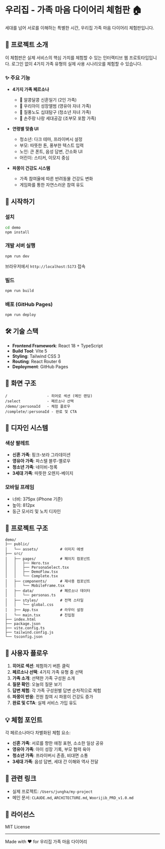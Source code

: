 # 우리집 - 가족 마음 다이어리 체험판 🏠

세대를 넘어 서로를 이해하는 특별한 시간, 우리집 가족 마음 다이어리 체험판입니다.

## 🎯 프로젝트 소개

이 체험판은 실제 서비스의 핵심 가치를 체험할 수 있는 인터랙티브 웹 프로토타입입니다.
로그인 없이 4가지 가족 유형의 실제 사용 시나리오를 체험할 수 있습니다.

### ✨ 주요 기능

- **4가지 가족 페르소나**
  - 💑 알콩달콩 신혼일기 (2인 가족)
  - 👶 우리아이 성장앨범 (영유아 자녀 가족)
  - 🎒 질풍노도 십대탐구 (청소년 자녀 가족)
  - 👵 손주랑 나랑 세대공감 (조부모 포함 가족)

- **연령별 맞춤 UI**
  - 청소년: 다크 테마, 프라이버시 설정
  - 부모: 따뜻한 톤, 풍부한 텍스트 입력
  - 노인: 큰 폰트, 음성 답변, 간소화 UI
  - 어린이: 스티커, 이모지 중심

- **파몽이 건강도 시스템**
  - 가족 참여율에 따른 반려동물 건강도 변화
  - 게임화를 통한 자연스러운 참여 유도

## 🚀 시작하기

### 설치

```bash
cd demo
npm install
```

### 개발 서버 실행

```bash
npm run dev
```

브라우저에서 `http://localhost:5173` 접속

### 빌드

```bash
npm run build
```

### 배포 (GitHub Pages)

```bash
npm run deploy
```

## 🛠️ 기술 스택

- **Frontend Framework**: React 18 + TypeScript
- **Build Tool**: Vite 5
- **Styling**: Tailwind CSS 3
- **Routing**: React Router 6
- **Deployment**: GitHub Pages

## 📱 화면 구조

```
/                  - 히어로 섹션 (메인 랜딩)
/select            - 페르소나 선택
/demo/:personaId   - 체험 플로우
/complete/:personaId - 완료 및 CTA
```

## 🎨 디자인 시스템

### 색상 팔레트

- **신혼 가족**: 핑크-보라 그라데이션
- **영유아 가족**: 파스텔 블루-옐로우
- **청소년 가족**: 네이비-청록
- **3세대 가족**: 따뜻한 오렌지-베이지

### 모바일 프레임

- 너비: 375px (iPhone 기준)
- 높이: 812px
- 둥근 모서리 및 노치 디자인

## 📂 프로젝트 구조

```
demo/
├── public/
│   └── assets/          # 이미지 에셋
├── src/
│   ├── pages/           # 페이지 컴포넌트
│   │   ├── Hero.tsx
│   │   ├── PersonaSelect.tsx
│   │   ├── DemoFlow.tsx
│   │   └── Complete.tsx
│   ├── components/      # 재사용 컴포넌트
│   │   └── MobileFrame.tsx
│   ├── data/            # 페르소나 데이터
│   │   └── personas.ts
│   ├── styles/          # 전역 스타일
│   │   └── global.css
│   ├── App.tsx          # 라우터 설정
│   └── main.tsx         # 진입점
├── index.html
├── package.json
├── vite.config.ts
├── tailwind.config.js
└── tsconfig.json
```

## 🎯 사용자 플로우

1. **히어로 섹션**: 체험하기 버튼 클릭
2. **페르소나 선택**: 4가지 가족 유형 중 선택
3. **가족 소개**: 선택한 가족 구성원 소개
4. **질문 확인**: 오늘의 질문 보기
5. **답변 체험**: 각 가족 구성원별 답변 순차적으로 체험
6. **파몽이 반응**: 전원 참여 시 파몽이 건강도 증가
7. **완료 및 CTA**: 실제 서비스 가입 유도

## 💡 체험 포인트

각 페르소나마다 차별화된 체험 요소:

- **신혼 가족**: 서로를 향한 애정 표현, 소소한 일상 공유
- **영유아 가족**: 아이 성장 기록, 부모 협력 육아
- **청소년 가족**: 프라이버시 존중, 비대면 소통
- **3세대 가족**: 음성 답변, 세대 간 이해와 역사 전달

## 🔗 관련 링크

- 실제 프로젝트: `/Users/jungha/my-project`
- 메인 문서: `CLAUDE.md`, `ARCHITECTURE.md`, `Woorijib_PRD_v1.0.md`

## 📝 라이선스

MIT License

---

Made with ❤️ for 우리집 가족 마음 다이어리
